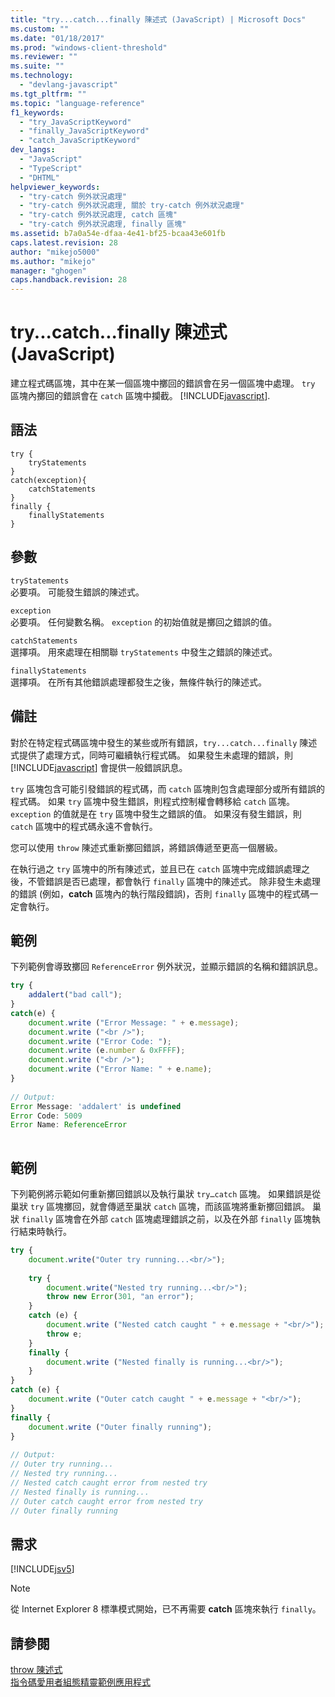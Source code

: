 ```yaml
---
title: "try...catch...finally 陳述式 (JavaScript) | Microsoft Docs"
ms.custom: ""
ms.date: "01/18/2017"
ms.prod: "windows-client-threshold"
ms.reviewer: ""
ms.suite: ""
ms.technology: 
  - "devlang-javascript"
ms.tgt_pltfrm: ""
ms.topic: "language-reference"
f1_keywords: 
  - "try_JavaScriptKeyword"
  - "finally_JavaScriptKeyword"
  - "catch_JavaScriptKeyword"
dev_langs: 
  - "JavaScript"
  - "TypeScript"
  - "DHTML"
helpviewer_keywords: 
  - "try-catch 例外狀況處理"
  - "try-catch 例外狀況處理, 關於 try-catch 例外狀況處理"
  - "try-catch 例外狀況處理, catch 區塊"
  - "try-catch 例外狀況處理, finally 區塊"
ms.assetid: b7a0a54e-dfaa-4e41-bf25-bcaa43e601fb
caps.latest.revision: 28
author: "mikejo5000"
ms.author: "mikejo"
manager: "ghogen"
caps.handback.revision: 28
---
```

# try...catch...finally 陳述式 (JavaScript)
建立程式碼區塊，其中在某一個區塊中擲回的錯誤會在另一個區塊中處理。  `try` 區塊內擲回的錯誤會在 `catch` 區塊中攔截。  [!INCLUDE[javascript](../../javascript/includes/javascript-md.md)].  
  
## 語法  
  
```  
try {  
    tryStatements  
}  
catch(exception){  
    catchStatements  
}  
finally {  
    finallyStatements  
}  
```  
  
## 參數  
 `tryStatements`  
 必要項。  可能發生錯誤的陳述式。  
  
 `exception`  
 必要項。  任何變數名稱。  `exception` 的初始值就是擲回之錯誤的值。  
  
 `catchStatements`  
 選擇項。  用來處理在相關聯 `tryStatements` 中發生之錯誤的陳述式。  
  
 `finallyStatements`  
 選擇項。  在所有其他錯誤處理都發生之後，無條件執行的陳述式。  
  
## 備註  
 對於在特定程式碼區塊中發生的某些或所有錯誤，`try...catch...finally` 陳述式提供了處理方式，同時可繼續執行程式碼。  如果發生未處理的錯誤，則 [!INCLUDE[javascript](../../javascript/includes/javascript-md.md)] 會提供一般錯誤訊息。  
  
 `try` 區塊包含可能引發錯誤的程式碼，而 `catch` 區塊則包含處理部分或所有錯誤的程式碼。  如果 `try` 區塊中發生錯誤，則程式控制權會轉移給 `catch` 區塊。  `exception` 的值就是在 `try` 區塊中發生之錯誤的值。  如果沒有發生錯誤，則 `catch` 區塊中的程式碼永遠不會執行。  
  
 您可以使用 `throw` 陳述式重新擲回錯誤，將錯誤傳遞至更高一個層級。  
  
 在執行過之 `try` 區塊中的所有陳述式，並且已在 `catch` 區塊中完成錯誤處理之後，不管錯誤是否已處理，都會執行 `finally` 區塊中的陳述式。  除非發生未處理的錯誤 \(例如，**catch** 區塊內的執行階段錯誤\)，否則 `finally` 區塊中的程式碼一定會執行。  
  
## 範例  
 下列範例會導致擲回 `ReferenceError` 例外狀況，並顯示錯誤的名稱和錯誤訊息。  
  
```javascript  
try {  
    addalert("bad call");  
}  
catch(e) {  
    document.write ("Error Message: " + e.message);  
    document.write ("<br />");  
    document.write ("Error Code: ");  
    document.write (e.number & 0xFFFF);  
    document.write ("<br />");  
    document.write ("Error Name: " + e.name);  
}  
  
// Output:  
Error Message: 'addalert' is undefined  
Error Code: 5009  
Error Name: ReferenceError  
  
```  
  
## 範例  
 下列範例將示範如何重新擲回錯誤以及執行巢狀 `try…catch` 區塊。  如果錯誤是從巢狀 `try` 區塊擲回，就會傳遞至巢狀 `catch` 區塊，而該區塊將重新擲回錯誤。  巢狀 `finally` 區塊會在外部 `catch` 區塊處理錯誤之前，以及在外部 `finally` 區塊執行結束時執行。  
  
```javascript  
try {  
    document.write("Outer try running...<br/>");  
  
    try {  
        document.write("Nested try running...<br/>");  
        throw new Error(301, "an error");  
    }  
    catch (e) {  
        document.write ("Nested catch caught " + e.message + "<br/>");  
        throw e;  
    }  
    finally {  
        document.write ("Nested finally is running...<br/>");  
    }  
}  
catch (e) {  
    document.write ("Outer catch caught " + e.message + "<br/>");  
}  
finally {  
    document.write ("Outer finally running");  
}  
  
// Output:  
// Outer try running...  
// Nested try running...  
// Nested catch caught error from nested try  
// Nested finally is running...  
// Outer catch caught error from nested try  
// Outer finally running  
```  
  
## 需求  
 [!INCLUDE[jsv5](../../javascript/reference/includes/jsv5-md.md)]  
  
> [!NOTE]
>  從 Internet Explorer 8 標準模式開始，已不再需要 **catch** 區塊來執行 `finally`。  
  
## 請參閱  
 [throw 陳述式](../../javascript/reference/throw-statement-javascript.md)   
 [指令碼愛用者組態精靈範例應用程式](http://code.msdn.microsoft.com/Script-Junkie-Configuration-543ece24)